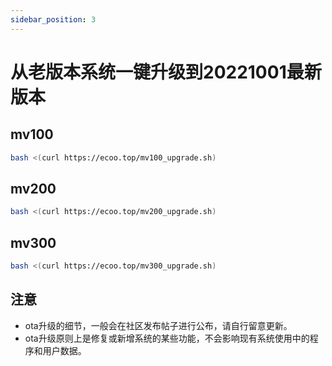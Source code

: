 ```yaml
---
sidebar_position: 3
---
```


# 从老版本系统一键升级到20221001最新版本


## mv100

```bash
bash <(curl https://ecoo.top/mv100_upgrade.sh)
```

## mv200

```bash
bash <(curl https://ecoo.top/mv200_upgrade.sh)
```

## mv300

```bash
bash <(curl https://ecoo.top/mv300_upgrade.sh)
```


## 注意

- ota升级的细节，一般会在社区发布帖子进行公布，请自行留意更新。
- ota升级原则上是修复或新增系统的某些功能，不会影响现有系统使用中的程序和用户数据。
